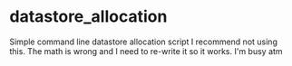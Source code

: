 # datastore_allocation
Simple command line datastore allocation script
I recommend not using this. The math is wrong and I need to re-write it so it works. I'm busy atm

